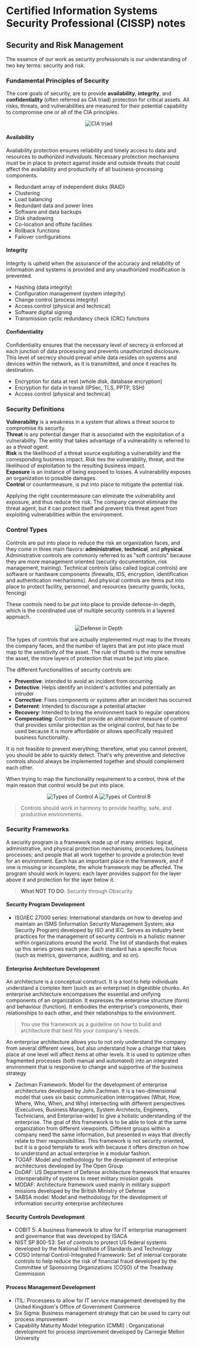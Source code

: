 # Certified Information Systems Security Professional (CISSP) notes

## Security and Risk Management
The essence of our work as security professionals is our understanding of two key terms: security and risk.

### Fundamental Principles of Security
The core goals of security, are to provide __availability__, __integrity__, and __confidentiality__ (often referred as CIA triad) protection for critical assets. All risks, threats, and vulnerabilities are measured for their potential capability to compromise one or all of the CIA principles.

<p align="center">
  <img src="https://raw.githubusercontent.com/halenai/cissp-notes/master/images/CIA_triad.jpg" alt="CIA triad">
</p>

#### Availability
Availability protection ensures reliability and timely access to data and resources to _authorized individuals_. Necessary protection mechanisms must be in place to protect against inside and outside threats that could affect the availability and productivity of all business-processing components.
* Redundant array of independent disks (RAID)
* Clustering
* Load balancing
* Redundant data and power lines
* Software and data backups
* Disk shadowing
* Co-location and offsite facilities
* Rollback functions 
* Failover configurations

#### Integrity
Integrity is upheld when the assurance of the accuracy and reliability of information and systems is provided and any unauthorized modification is prevented.
* Hashing (data integrity)
* Configuration management (system integrity)
* Change control (process integrity)
* Access control (physical and technical)
* Software digital signing
* Transmission cyclic redundancy check (CRC) functions

#### Confidentiality
Confidentiality ensures that the necessary level of secrecy is enforced at each junction of data processing and prevents unauthorized disclosure. This level of secrecy should prevail while data resides on systems and devices within the network, as it is transmitted, and once it reaches its destination.
* Encryption for data at rest (whole disk, database encryption)
* Encryption for data in transit (IPSec, TLS, PPTP, SSH)
* Access control (physical and technical)

### Security Definitions
__Vulnerability__ is a weakness in a system that allows a threat source to compromise its security.  
__Threat__ is any potential danger that is associated with the exploitation of a vulnerability. The entity that takes advantage of a vulnerability is referred to as a _threat agent_.  
__Risk__ is the likelihood of a threat source exploiting a vulnerability and the corresponding business impact. Risk ties the vulnerability, threat, and the likelihood of exploitation to the resulting business impact.  
__Exposure__ is an instance of being exposed to losses. A vulnerability exposes an organization to possible damages.  
__Control__ or countermeasure, is put into place to mitigate the potential risk.

Applying the right countermeasure can eliminate the vulnerability and exposure, and thus reduce the risk. The company cannot eliminate the threat agent, but it can protect itself and prevent this threat agent from exploiting vulnerabilities within the environment.

### Control Types
Controls are put into place to reduce the risk an organization faces, and they come in three main flavors: __administrative__, __technical__, and __physical__. Administrative controls are commonly referred to as "soft controls" because they are more management oriented (security documentation, risk management, training). Technical controls (also called logical controls) are software or hardware components (firewalls, IDS, encryption, identification and authentication mechanisms). And physical controls are items put into place to protect facility, personnel, and resources (security guards, locks, fencing)

These controls need to be put into place to provide defense-in-depth, which is the coordinated use of multiple security controls in a layered approach.

<p align="center">
  <img src="https://raw.githubusercontent.com/halenai/cissp-notes/master/images/defense_in_depth.jpg" alt="Defense in Depth">
</p>

The types of controls that are actually implemented must map to the threats the company faces, and the number of layers that are put into place must map to the sensitivity of the asset. The rule of thumb is the more sensitive the asset, the more layers of protection that must be put into place.

The different functionalities of security controls are:
* __Preventive__: intended to avoid an incident from occurring
* __Detective__: Helps identify an incident's activities and potentially an intruder
* __Corrective__: Fixes components or systems after an incident has occurred
* __Deterrent__: Intended to discourage a potential attacker
* __Recovery__: Intended to bring the environment back to regular operations
* __Compensating__: Controls that provide an alternative measure of control that provides similar protection as the original control, but has to be used because it is more affordable or allows specifically required business functionality.

It is not feasible to prevent everything; therefore, what you cannot prevent, you should be able to quickly detect. That's why preventive and detective controls should always be implemented together and should complement each other.

When trying to map the functionality requirement to a control, think of the main reason that control would be put into place.

<p align="center">
  <img src="https://raw.githubusercontent.com/halenai/cissp-notes/master/images/types_of_control.jpg" alt="Types of Control A">
  <img src="https://raw.githubusercontent.com/halenai/cissp-notes/master/images/types_of_control_2.jpg" alt="Types of Control B">
</p>

> Controls should work in harmony to provide healthy, safe, and productive environments.

### Security Frameworks
A security program is a framework made up of many entities: logical, administrative, and physical protection mechanisms; procedures; business processes; and people that all work together to provide a protection level for an environment. Each has an important place in the framework, and if one is missing or incomplete, the whole framework may be affected. The program should work in layers: each layer provides support for the layer above it and protection for the layer below it.

> **What NOT TO DO**: Security through Obscurity

#### Security Program Development
* ISO/IEC 27000 series: International standards on how to develop and maintain an ISMS (Information Security Management System; aka Security Program) developed by ISO and IEC. Serves as industry best practices for the management of security controls in a holistic manner within organizations around the world. The list of standards that makes up this series grows each year. Each standard has a specific focus (such as metrics, governance, auditing, and so on).

#### Enterprise Architecture Development
An architecture is a conceptual construct. It is a tool to help individuals understand a complex item (such as an enterprise) in digestible chunks. An enterprise architecture encompasses the essential and unifying components of an organization. It expresses the enterprise structure (form) and behaviour (function). It embodies the enterprise's components, their relationships to each other, and their relationships to the environment.

> You use the framework as a guideline on how to build and architecture that best fits your company's needs.

An enterprise architecture allows you to not only understand the company from several different views, but also understand how a change that takes place at one level will affect items at other levels. It is used to optimize often fragmented processes (both manual and automated) into an integrated environment that is responsive to change and supportive of the business strategy

* Zachman Framework: Model for the development of enterprise architectures developed by John Zachman. It is a two-dimensional model that uses six basic communication interrogatives (What, How, Where, Who, When, and Why) intersecting with different perspectives (Executives, Business Managers, System Architects, Engineers, Technicians, and Enterprise-wide) to give a holistic understanding of the enterprise. The goal of this framework is to be able to look at the same organization from different viewpoints. Different groups within a company need the same information, but presented in ways that directly relate to their responsibilities. This framework is not security oriented, but it is a good template to work with because it offers direction on how to understand an actual enterprise in a modular fashion.
* TOGAF: Model and methodology for the development of enterprise architectures developed by The Open Group
* DoDAF: US Department of Defense architecture framework that ensures interoperability of systems to meet military mission goals
* MODAF: Architecture framework used mainly in military support missions developed by the British Ministry of Defense
* SABSA model: Model and methodology for the development of information security enterprise architectures

#### Security Controls Development
* COBIT 5: A business framework to allow for IT enterprise management and governance that was developed by ISACA
* NIST SP 800-53: Set of controls to protect US federal systems developed by the National Institute of Standards and Technology
* COSO Internal Control-Integrated Framework: Set of internal corporate controls to help reduce the risk of financial fraud developed by the Committee of Sponsoring Organizations (COSO) of the Treadway Commission

#### Process Management Development
* ITIL: Processess to allow for IT service management developed by the United Kingdom's Office of Government Commerce
* Six Sigma: Business management strategy that can be used to carry out process improvement
* Capability Maturity Model Integration (CMMI) : Organizational development for process improvement developed by Carnegie Mellon University

